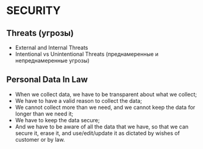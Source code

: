 # SECURITY

## Threats (угрозы)
- External and Internal Threats
- Intentional vs Unintentional Threats (преднамеренные и непреднамеренные угрозы)

## Personal Data In Law

- When we collect data, we have to be transparent about what we collect; 
- We have to have a valid reason to collect the data; 
- We cannot collect more than we need, and we cannot keep the data for longer than we need it; 
- We have to keep the data secure; 
- And we have to be aware of all the data that we have, so that we can secure it, erase it, and use/edit/update it as dictated by wishes of customer or by law.
